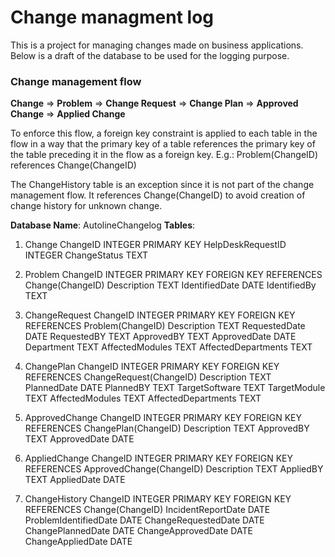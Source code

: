 # Change managment log
This is a project for managing changes made on business applications. Below is a draft of the database to be used for the logging purpose.

### Change management flow
**Change** => **Problem** => **Change Request** => **Change Plan** => **Approved Change** => **Applied Change**

To enforce this flow, a foreign key constraint is applied to each table in the flow in a way that the primary key of a table references the primary key of the table preceding it in the flow as a foreign key.
E.g.: Problem(ChangeID) references Change(ChangeID)

The ChangeHistory table is an exception since it is not part of the change management flow. It references Change(ChangeID) to avoid creation of change history for unknown change.

**Database Name**: AutolineChangelog
**Tables**:
1. Change
	ChangeID INTEGER PRIMARY KEY
	HelpDeskRequestID INTEGER
	ChangeStatus TEXT

2. Problem
	ChangeID INTEGER PRIMARY KEY FOREIGN KEY REFERENCES Change(ChangeID)
	Description TEXT
	IdentifiedDate DATE
	IdentifiedBy TEXT

3. ChangeRequest
	ChangeID INTEGER PRIMARY KEY FOREIGN KEY REFERENCES Problem(ChangeID)
	Description TEXT
	RequestedDate DATE
	RequestedBY TEXT
	ApprovedBY TEXT
	ApprovedDate DATE
	Department TEXT
	AffectedModules TEXT
	AffectedDepartments TEXT

4. ChangePlan
	ChangeID INTEGER PRIMARY KEY FOREIGN KEY REFERENCES ChangeRequest(ChangeID)
	Description TEXT
	PlannedDate DATE
	PlannedBY TEXT
	TargetSoftware TEXT
	TargetModule TEXT
	AffectedModules TEXT
	AffectedDepartments TEXT

5. ApprovedChange
	ChangeID INTEGER PRIMARY KEY FOREIGN KEY REFERENCES ChangePlan(ChangeID)
	Description TEXT
	ApprovedBY TEXT
	ApprovedDate DATE

6. AppliedChange
	ChangeID INTEGER PRIMARY KEY FOREIGN KEY REFERENCES ApprovedChange(ChangeID)
	Description TEXT
	AppliedBY TEXT
	AppliedDate DATE

7. ChangeHistory
	ChangeID INTEGER PRIMARY KEY FOREIGN KEY REFERENCES Change(ChangeID)
	IncidentReportDate DATE
	ProblemIdentifiedDate DATE
	ChangeRequestedDate DATE
	ChangePlannedDate DATE
	ChangeApprovedDate DATE
	ChangeAppliedDate DATE
